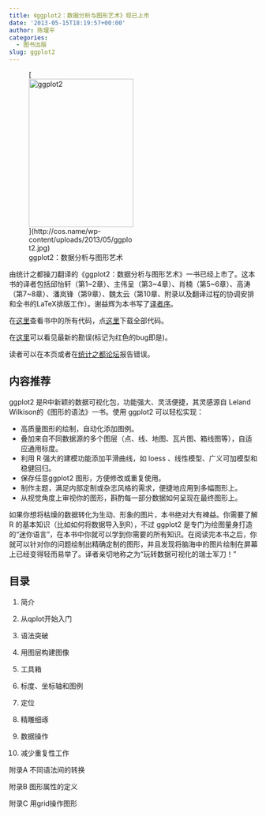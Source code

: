 ```yaml
---
title: 《ggplot2：数据分析与图形艺术》现已上市
date: '2013-05-15T18:19:57+00:00'
author: 陈堰平
categories:
  - 图书出版
slug: ggplot2
---
```


<figure id="attachment_7804" style="width: 212px" class="wp-caption aligncenter">[<img class="size-medium wp-image-7804" alt="ggplot2" src="http://cos.name/wp-content/uploads/2013/05/ggplot2-212x300.jpg" width="212" height="300" srcset="http://cos.name/wp-content/uploads/2013/05/ggplot2-212x300.jpg 212w, http://cos.name/wp-content/uploads/2013/05/ggplot2.jpg 354w" sizes="(max-width: 212px) 100vw, 212px" />](http://cos.name/wp-content/uploads/2013/05/ggplot2.jpg)<figcaption class="wp-caption-text">ggplot2：数据分析与图形艺术</figcaption></figure> 

由统计之都操刀翻译的《ggplot2：数据分析与图形艺术》一书已经上市了。这本书的译者包括邱怡轩（第1~2章）、主伟呈（第3~4章）、肖楠（第5~6章）、高涛（第7~8章）、潘岚锋（第9章）、魏太云（第10章、附录以及翻译过程的协调安排和全书的LaTeX排版工作）。谢益辉为本书写了<a href="https://github.com/cosname/ggplot2-translation/blob/master/preface.md" target="_blank">译者序</a>。

在<a href="http://t.cn/zT8K3n7" target="_blank">这里</a>查看书中的所有代码，点<a href="https://github.com/cosname/ggplot2-translation/archive/master.zip" target="_blank">这里</a>下载全部代码。

在<a href="http://t.cn/zHpXZFE" target="_blank">这里</a>可以看见最新的勘误(标记为红色的bug即是)。

读者可以在本页或者在<a href="http://cos.name/cn/topic/110682" target="_blank">统计之都论坛</a>报告错误。

## 内容推荐

ggplot2 是R中新颖的数据可视化包，功能强大、灵活便捷，其灵感源自 Leland Wilkison的《图形的语法》一书。使用 ggplot2 可以轻松实现：

  * 高质量图形的绘制，自动化添加图例。
  * 叠加来自不同数据源的多个图层（点、线、地图、瓦片图、箱线图等），自适应通用标度。
  * 利用 R 强大的建模功能添加平滑曲线，如 loess 、线性模型、广义可加模型和稳健回归。
  * 保存任意ggplot2 图形，方便修改或重复使用。
  * 制作主题，满足内部定制或杂志风格的需求，便捷地应用到多幅图形上。
  * 从视觉角度上审视你的图形，斟酌每一部分数据如何呈现在最终图形上。

如果你想将枯燥的数据转化为生动、形象的图片，本书绝对大有裨益。你需要了解 R 的基本知识（比如如何将数据导入到R），不过 ggplot2 是专门为绘图量身打造的“迷你语言”，在本书中你就可以学到你需要的所有知识。在阅读完本书之后，你就可以针对你的问题绘制出精确定制的图形，并且发现将脑海中的图片绘制在屏幕上已经变得轻而易举了。译者亲切地称之为“玩转数据可视化的瑞士军刀！”

## 目录

1. 简介
  
2. 从qplot开始入门
  
3. 语法突破
  
4. 用图层构建图像
  
5. 工具箱
  
6. 标度、坐标轴和图例
  
7. 定位
  
8. 精雕细琢
  
9. 数据操作
  
10. 减少重复性工作
  
附录A 不同语法间的转换
  
附录B 图形属性的定义
  
附录C 用grid操作图形
